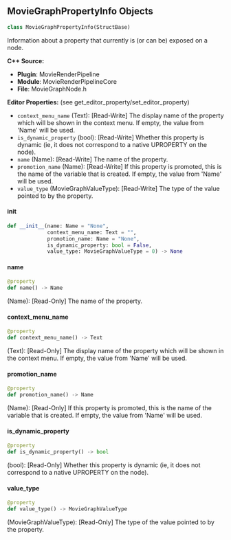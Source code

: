 ## MovieGraphPropertyInfo Objects

```python
class MovieGraphPropertyInfo(StructBase)
```

Information about a property that currently is (or can be) exposed on a node.

**C++ Source:**

- **Plugin**: MovieRenderPipeline
- **Module**: MovieRenderPipelineCore
- **File**: MovieGraphNode.h

**Editor Properties:** (see get_editor_property/set_editor_property)

- ``context_menu_name`` (Text):  [Read-Write] The display name of the property which will be shown in the context menu. If empty, the value from 'Name' will be used.
- ``is_dynamic_property`` (bool):  [Read-Write] Whether this property is dynamic (ie, it does not correspond to a native UPROPERTY on the node).
- ``name`` (Name):  [Read-Write] The name of the property.
- ``promotion_name`` (Name):  [Read-Write] If this property is promoted, this is the name of the variable that is created. If empty, the value from 'Name' will be used.
- ``value_type`` (MovieGraphValueType):  [Read-Write] The type of the value pointed to by the property.

<a id="unreal.MovieGraphPropertyInfo.__init__"></a>

#### __init__

```python
def __init__(name: Name = "None",
             context_menu_name: Text = "",
             promotion_name: Name = "None",
             is_dynamic_property: bool = False,
             value_type: MovieGraphValueType = 0) -> None
```

<a id="unreal.MovieGraphPropertyInfo.name"></a>

#### name

```python
@property
def name() -> Name
```

(Name):  [Read-Only] The name of the property.

<a id="unreal.MovieGraphPropertyInfo.context_menu_name"></a>

#### context_menu_name

```python
@property
def context_menu_name() -> Text
```

(Text):  [Read-Only] The display name of the property which will be shown in the context menu. If empty, the value from 'Name' will be used.

<a id="unreal.MovieGraphPropertyInfo.promotion_name"></a>

#### promotion_name

```python
@property
def promotion_name() -> Name
```

(Name):  [Read-Only] If this property is promoted, this is the name of the variable that is created. If empty, the value from 'Name' will be used.

<a id="unreal.MovieGraphPropertyInfo.is_dynamic_property"></a>

#### is_dynamic_property

```python
@property
def is_dynamic_property() -> bool
```

(bool):  [Read-Only] Whether this property is dynamic (ie, it does not correspond to a native UPROPERTY on the node).

<a id="unreal.MovieGraphPropertyInfo.value_type"></a>

#### value_type

```python
@property
def value_type() -> MovieGraphValueType
```

(MovieGraphValueType):  [Read-Only] The type of the value pointed to by the property.

<a id="unreal.MovieGraphPinProperties"></a>